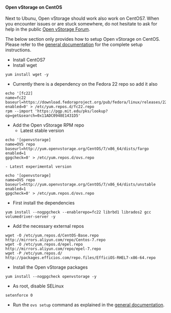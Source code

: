 #### Open vStorage on CentOS

Next to Ubunu, Open vStorage should work also work on CentOS7. When you encounter issues or are stuck somewhere, do not hesitate to ask for help in the public [Open vStorage
Forum](https://groups.google.com/forum/#!forum/open-vstorage).

The below section only provides how to setup Open vStorage on CentOS. Please refer to the [general documentation](geoscale.md) for the complete setup instructions.

-   Install CentOS7
-   Install wget
```
yum install wget -y
```
-   Currently there is a dependency on the Fedora 22 repo so add it also
```
echo '[fc22]
name=fc22
baseurl=https://download.fedoraproject.org/pub/fedora/linux/releases/22/Everything/x86_64/os
enabled=0' > /etc/yum.repos.d/fc22.repo
rpm --import 'https://pgp.mit.edu/pks/lookup?op=get&search=0x11ADC0948E1431D5'
```
-   Add the Open vStorage RPM repo
    - Latest stable version
```
echo '[openvstorage]
name=OVS repo
baseurl=http://yum.openvstorage.org/CentOS/7/x86_64/dists/fargo
enabled=1
gpgcheck=0' > /etc/yum.repos.d/ovs.repo
```
    - Latest experimental version
```
echo '[openvstorage]
name=OVS repo
baseurl=http://yum.openvstorage.org/CentOS/7/x86_64/dists/unstable
enabled=1
gpgcheck=0' > /etc/yum.repos.d/ovs.repo
```
-   First install the dependencies
```
yum install --nogpgcheck --enablerepo=fc22 librbd1 librados2 gcc volumedriver-server -y
```
-   Add the necessary external repos
```
wget -O /etc/yum.repos.d/CentOS-Base.repo http://mirrors.aliyun.com/repo/Centos-7.repo
wget -O /etc/yum.repos.d/epel.repo http://mirrors.aliyun.com/repo/epel-7.repo
wget -P /etc/yum.repos.d/ http://packages.efficios.com/repo.files/EfficiOS-RHEL7-x86-64.repo
```
-   Install the Open vStorage packages
```
yum install --nogpgcheck openvstorage -y
```
- As root, disable SELinux
```
setenforce 0
```
-   Run the `ovs setup` command as explained in the [general documentation](geoscale.md).

